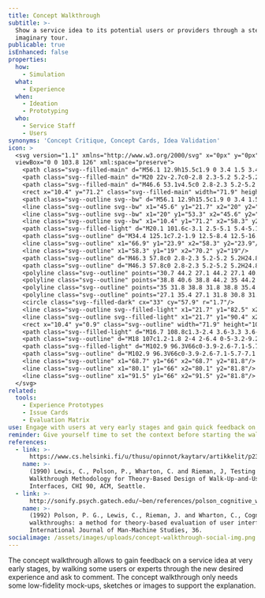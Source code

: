 ```yaml
---
title: Concept Walkthrough
subtitle: >-
  Show a service idea to its potential users or providers through a step-by-step
  imaginary tour.
publicable: true
isEnhanced: false
properties:
  how:
    - Simulation
  what:
    - Experience
  when:
    - Ideation
    - Prototyping
  who:
    - Service Staff
    - Users
synonyms: 'Concept Critique, Concept Cards, Idea Validation'
icon: >
  <svg version="1.1" xmlns="http://www.w3.org/2000/svg" x="0px" y="0px"
  viewBox="0 0 103.8 126" xml:space="preserve">
    <path class="svg--filled-main" d="M56.1 12.9h15.5c1.9 0 3.4 1.5 3.4 3.4v10.9c0 1.9-1.5 3.4-3.4 3.4h-9.8l-5.4 4.5v-4.5h-0.3c-1.9 0-3.4-1.5-3.4-3.4V16.3C52.7 14.4 54.2 12.9 56.1 12.9z"/>
    <path class="svg--filled-main" d="M20 22v-2.7c0-2.8 2.3-5.2 5.2-5.2h16.3c2.8 0 5.2 2.3 5.2 5.2v2.5"/>
    <path class="svg--filled-main" d="M46.6 53.1v4.5c0 2.8-2.3 5.2-5.2 5.2H25.2c-2.8 0-5.2-2.3-5.2-5.2v-4.3"/>
    <rect x="10.4" y="71.2" class="svg--filled-main" width="71.9" height="30.3"/>
    <path class="svg--outline svg--bw" d="M56.1 12.9h15.5c1.9 0 3.4 1.5 3.4 3.4v10.9c0 1.9-1.5 3.4-3.4 3.4h-9.8l-5.4 4.5v-4.5h-0.3c-1.9 0-3.4-1.5-3.4-3.4V16.3C52.7 14.4 54.2 12.9 56.1 12.9z"/>
    <line class="svg--outline svg--bw" x1="45.6" y1="21.7" x2="20" y2="22"/>
    <line class="svg--outline svg--bw" x1="20" y1="53.3" x2="45.6" y2="53.1"/>
    <line class="svg--outline svg--bw" x1="10.4" y1="71.2" x2="58.3" y2="71.2"/>
    <path class="svg--filled-light" d="M20.1 101.6c-3.1 2.5-5.1 5.4-5.1 8.4 0 8.6 7 15.6 15.6 15.6 8.6 0 15.6-7 15.6-15.6 0-3.1 0.4-6.1 0.4-8.6L20.1 101.6z"/>
    <path class="svg--outline" d="M34.4 125.1c7.2-1.9 12.5-8.4 12.5-16.2v-7.4"/>
    <line class="svg--outline" x1="66.9" y1="23.9" x2="58.3" y2="23.9"/>
    <line class="svg--outline" x1="58.3" y1="19" x2="70.2" y2="19"/>
    <path class="svg--outline" d="M46.3 57.8c0 2.8-2.3 5.2-5.2 5.2H24.8c-2.8 0-5.2-2.3-5.2-5.2V19c0-2.8 2.3-5.2 5.2-5.2h16.3c2.8 0 5.2 2.3 5.2 5.2V57.8z"/>
    <path class="svg--outline" d="M46.3 57.8c0 2.8-2.3 5.2-5.2 5.2H24.8c-2.8 0-5.2-2.3-5.2-5.2V19c0-2.8 2.3-5.2 5.2-5.2h16.3c2.8 0 5.2 2.3 5.2 5.2V57.8z"/>
    <polyline class="svg--outline" points="30.7 44.2 27.1 44.2 27.1 40.6 "/>
    <polyline class="svg--outline" points="38.8 40.6 38.8 44.2 35 44.2 "/>
    <polyline class="svg--outline" points="35 31.8 38.8 31.8 38.8 35.4 "/>
    <polyline class="svg--outline" points="27.1 35.4 27.1 31.8 30.8 31.8 "/>
    <circle class="svg--filled-dark" cx="33" cy="57.9" r="1.7"/>
    <line class="svg--outline svg--filled-light" x1="21.7" y1="82.5" x2="36.9" y2="82.5"/>
    <line class="svg--outline svg--filled-light" x1="21.7" y1="90.4" x2="40.5" y2="90.4"/>
    <rect x="10.4" y="0.9" class="svg--outline" width="71.9" height="100.5"/>
    <path class="svg--filled-light" d="M16.7 108.8c1.3-2.4 3.6-3.3 3.6-6.5 0-6.6-3.2-10.5-7.9-12.6l0-0.4V64.8c0-4.1-2.8-7.4-6.2-7.4s-6.2 3.3-6.2 7.4v52.7 8.1h31.2"/>
    <path class="svg--outline" d="M18 107c1.2-1.8 2-4 2-6.4 0-5-3.2-9.2-7.6-10.8l0-0.4V63.7c0-3.1-2.6-5.6-5.8-5.6s-5.8 2.5-5.8 5.6V110"/>
    <path class="svg--filled-light" d="M102.9 96.3V66c0-3.9-2.6-7.1-5.7-7.1 -3.1 0-5.7 3.2-5.7 7.1 0-3.9-2.6-7.1-5.7-7.1 -3.1 0-5.7 3.2-5.7 7.1 0-3.9-2.6-7.1-5.7-7.1 -3.1 0-5.7 3.2-5.7 7.1v-17c0-3.9-2.6-7.1-5.7-7.1s-5.7 3.2-5.7 7.1v38.7c-0.1 0.3-0.3 0.5-0.4 0.8l-5.6-9.2c-2-3.4-5.9-4.8-8.6-3.1 -2.7 1.6-3.2 5.7-1.2 9.1l16.8 26.6 0 0c4.3 6.7 11.8 11.1 20.3 11.1 13.3 0 24-10.8 24-24.2C102.9 98 102.9 96.3 102.9 96.3z"/>
    <path class="svg--outline" d="M102.9 96.3V66c0-3.9-2.6-7.1-5.7-7.1 -3.1 0-5.7 3.2-5.7 7.1 0-3.9-2.6-7.1-5.7-7.1 -3.1 0-5.7 3.2-5.7 7.1 0-3.9-2.6-7.1-5.7-7.1 -3.1 0-5.7 3.2-5.7 7.1v-17c0-3.9-2.6-7.1-5.7-7.1s-5.7 3.2-5.7 7.1v38.7c-0.1 0.3-0.3 0.5-0.4 0.8l-5.6-9.2c-2-3.4-5.9-4.8-8.6-3.1 -2.7 1.6-3.2 5.7-1.2 9.1l16.8 26.6 0 0c4.3 6.7 11.8 11.1 20.3 11.1 13.3 0 24-10.8 24-24.2C102.9 98 102.9 96.3 102.9 96.3z"/>
    <line class="svg--outline" x1="68.7" y1="66" x2="68.7" y2="81.8"/>
    <line class="svg--outline" x1="80.1" y1="66" x2="80.1" y2="81.8"/>
    <line class="svg--outline" x1="91.5" y1="66" x2="91.5" y2="81.8"/>
  </svg>
related:
  tools:
    - Experience Prototypes
    - Issue Cards
    - Evaluation Matrix
use: Engage with users at very early stages and gain quick feedback on your idea.
reminder: Give yourself time to set the context before starting the walkthrough.
references:
  - link: >-
      https://www.cs.helsinki.fi/u/thusu/opinnot/kaytarv/artikkelit/p235-lewis.pdf
    name: >-
      (1990) Lewis, C., Polson, P., Wharton, C. and Rieman, J, Testing a
      Walkthrough Methodology for Theory-Based Design of Walk-Up-and-Use
      Interfaces, CHI 90, ACM, Seattle.
  - link: >-
      http://sonify.psych.gatech.edu/~ben/references/polson_cognitive_walkthroughs_a_method_for_theory-based_evaluation_of_user_interfaces.pdf
    name: >-
      (1992) Polson, P. G., Lewis, C., Rieman, J. and Wharton, C., Cognitive
      walkthroughs: a method for theory-based evaluation of user interfaces,
      International Journal of Man-Machine Studies, 36.
socialimage: /assets/images/uploads/concept-walkthrough-social-img.png
---
```

The concept walkthrough allows to gain feedback on a service idea at very early stages, by walking some users or experts through the new desired experience and ask to comment. The concept walkthrough only needs some low-fidelity mock-ups, sketches or images to support the explanation.
